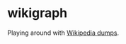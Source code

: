 # wikigraph

Playing around with [Wikipedia dumps](https://en.wikipedia.org/wiki/Wikipedia:Database_download).
